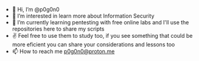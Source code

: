 - 👋 Hi, I’m @p0g0n0
- 👀 I’m interested in learn more about Information Security
- 🌱 I’m currently learning pentesting with free online labs and I'll use the repositories here to share my scripts
- ✌️ Feel free to use them to study too, if you see something that could be more eficient you can share your considerations and lessons too
- 📫 How to reach me p0g0n0@proton.me
